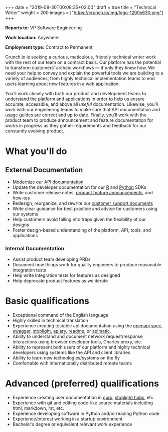 +++
date = "2019-08-30T00:08:35+02:00"
draft = true
title = "Technical Writer"
weight = 200
images = ["https://crunch.io/img/logo-1200x630.png"]
+++

**Reports to:** VP Software Engineering

**Work location:** Anywhere

**Employment type:** Contract to Permanent

Crunch.io is seeking a curious, meticulous, friendly technical writer work with the rest of our team on a contract basis. Our platform has the potential to transform customers’ archaic workflows — if only they knew how. We need your help to convey and explain the powerful tools we are building to a variety of audiences, from highly technical implementation teams to end users learning about new features in a web application.

You’ll work closely with both our product and development teams to understand the platform and applications in order to help us ensure accurate, accessible, and above all *useful* documentation. Likewise, you’ll work with our engineering teams to make sure that API documentation and usage guides are correct and up to date. Finally, you’ll work with the product team to produce announcement and feature documentation for works in progress as they gather requirements and feedback for our constantly evolving product.

# What you'll do

## External Documentation
- Modernize our [API documentation](https://docs.crunch.io/)
- Update the developer documentation for our [R](https://github.com/Crunch-io/rcrunch) and [Python](https://github.com/Crunch-io/pycrunch) SDKs
- Write customer release notes, [product feature announcements](https://crunch.io/dev/features/), and how-tos
- Redesign, reorganize, and rewrite our [customer support documents](http://support.crunch.io/)
- Write clear guidance for best practice and advice for customers using our systems
- Help customers avoid falling into traps given the flexibility of our designs
- Foster design-based understanding of the platform, API, tools, and applications

### Internal Documentation

- Assist product team developing PRDs
- Document how things work for quality engineers to produce reasonable integration tests
- Help write integration tests for features as designed
- Help deprecate product features as we iterate

# Basic qualifications

- Exceptional command of the English language
- Highly skilled in technical translation
- Experience creating testable api documentation using the [openapi spec](https://www.openapis.org/about), [swagger](https://swagger.io), [stoplight](https://stoplight.io/), [apiary](https://apiary.io/), [readme](https://readme.com/documentation), or [apimatic](https://www.apimatic.io/).
- Ability to understand and document network request/response interactions using browser developer tools, Charles proxy, etc.
- Ability to represent both users of our platform and highly technical developers using systems like the API and client libraries
- Ability to learn new technologies/systems on the fly
- Comfortable with internationally distributed remote teams

# Advanced (preferred) qualifications

- Experience creating user documentation in [guru](https://www.getguru.com/), [stoplight hubs](https://stoplight.io/hubs/), etc.
- Experience with git and editing code-like source materials including html, markdown, rst, etc.
- Experience developing software in Python and/or reading Python code
- Experience/interest working in a startup environment
- Bachelor’s degree or equivalent relevant work experience

